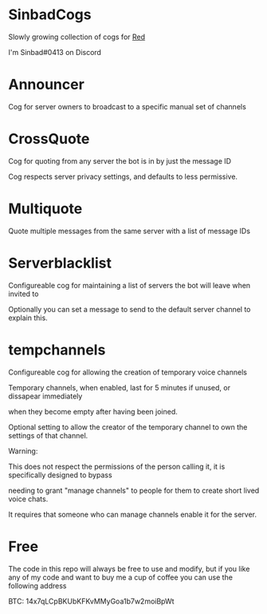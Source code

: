 # SinbadCogs

Slowly growing collection of cogs for [Red](https://github.com/Twentysix26/Red-DiscordBot)

I'm Sinbad#0413 on Discord


# Announcer

Cog for server owners to broadcast to a specific manual set of channels

# CrossQuote

Cog for quoting from any server the bot is in by just the message ID

Cog respects server privacy settings, and defaults to less permissive.

# Multiquote

Quote multiple messages from the same server with a list of message IDs

# Serverblacklist

Configureable cog for maintaining a list of servers the bot will leave when invited to

Optionally you can set a message to send to the default server channel to explain this.

# tempchannels

Configureable cog for allowing the creation of temporary voice channels

Temporary channels, when enabled, last for 5 minutes if unused, or dissapear immediately

when they become empty after having been joined.

Optional setting to allow the creator of the temporary channel to own the settings of that channel.


Warning:

This does not respect the permissions of the person calling it, it is specifically designed to bypass

needing to grant "manage channels" to people for them to create short lived voice chats.

It requires that someone who can manage channels enable it for the server.

# Free
The code in this repo will always be free to use and modify, but if you like any of my code and want to buy me a cup of coffee you can use the following address

BTC: 14x7qLCpBKUbKFKvMMyGoa1b7w2moiBpWt

